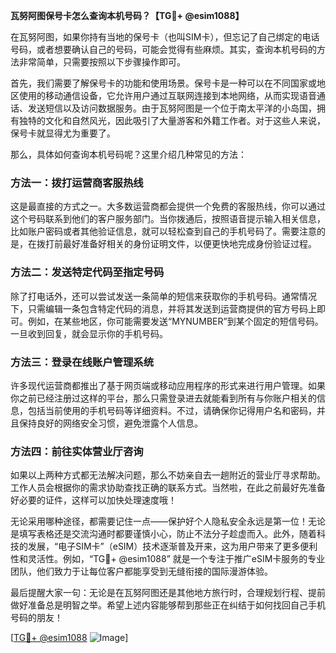 **瓦努阿图保号卡怎么查询本机号码？【TG💪+ @esim1088】**

在瓦努阿图，如果你持有当地的保号卡（也叫SIM卡），但忘记了自己绑定的电话号码，或者想要确认自己的号码，可能会觉得有些麻烦。其实，查询本机号码的方法非常简单，只需要按照以下步骤操作即可。

首先，我们需要了解保号卡的功能和使用场景。保号卡是一种可以在不同国家或地区使用的移动通信设备，它允许用户通过互联网连接到本地网络，从而实现语音通话、发送短信以及访问数据服务。由于瓦努阿图是一个位于南太平洋的小岛国，拥有独特的文化和自然风光，因此吸引了大量游客和外籍工作者。对于这些人来说，保号卡就显得尤为重要了。

那么，具体如何查询本机号码呢？这里介绍几种常见的方法：

### 方法一：拨打运营商客服热线
这是最直接的方式之一。大多数运营商都会提供一个免费的客服热线，你可以通过这个号码联系到他们的客户服务部门。当你拨通后，按照语音提示输入相关信息，比如账户密码或者其他验证信息，就可以轻松查到自己的手机号码了。需要注意的是，在拨打前最好准备好相关的身份证明文件，以便更快地完成身份验证过程。

### 方法二：发送特定代码至指定号码
除了打电话外，还可以尝试发送一条简单的短信来获取你的手机号码。通常情况下，只需编辑一条包含特定代码的消息，并将其发送到运营商提供的官方号码上即可。例如，在某些地区，你可能需要发送“MYNUMBER”到某个固定的短信号码。一旦收到回复，就会显示你的手机号码。

### 方法三：登录在线账户管理系统
许多现代运营商都推出了基于网页端或移动应用程序的形式来进行用户管理。如果你之前已经注册过这样的平台，那么只需登录进去就能看到所有与你账户相关的信息，包括当前使用的手机号码等详细资料。不过，请确保你记得用户名和密码，并且保持良好的网络安全习惯，避免泄露个人信息。

### 方法四：前往实体营业厅咨询
如果以上两种方式都无法解决问题，那么不妨亲自去一趟附近的营业厅寻求帮助。工作人员会根据你的需求协助查找正确的联系方式。当然啦，在此之前最好先准备好必要的证件，这样可以加快处理速度哦！

无论采用哪种途径，都需要记住一点——保护好个人隐私安全永远是第一位！无论是填写表格还是交流沟通时都要谨慎小心，防止不法分子趁虚而入。此外，随着科技的发展，“电子SIM卡”（eSIM）技术逐渐普及开来，这为用户带来了更多便利性和灵活性。例如，“TG💪+ @esim1088” 就是一个专注于推广eSIM卡服务的专业团队，他们致力于让每位客户都能享受到无缝衔接的国际漫游体验。

最后提醒大家一句：无论是在瓦努阿图还是其他地方旅行时，合理规划行程、提前做好准备总是明智之举。希望上述内容能够帮到那些正在纠结于如何找回自己手机号码的朋友！

[[TG💪+ @esim1088](https://t.me/s/esim1088) ![Image](https://i.postimg.cc/4NQfJmqS/Snipaste-2025-05-13-00-14-12.png)]